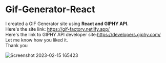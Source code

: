 # Gif-Generator-React
I created a GIF Generator site using <b>React and GIPHY API.</b> <br>
Here's the site link: https://gif-factory.netlify.app/<br> 
Here's the link to GIPHY API developer site:https://developers.giphy.com/<br>
Let me know how you liked it. <br>
Thank you <br>


![Screenshot 2023-02-15 165423](https://user-images.githubusercontent.com/88939208/219177817-f112a1c9-603e-4516-9b52-f0b77a6e3790.png)
